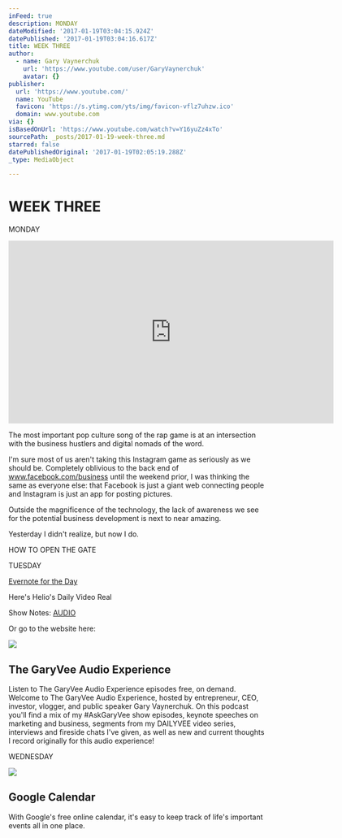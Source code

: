 ```yaml
---
inFeed: true
description: MONDAY
dateModified: '2017-01-19T03:04:15.924Z'
datePublished: '2017-01-19T03:04:16.617Z'
title: WEEK THREE
author:
  - name: Gary Vaynerchuk
    url: 'https://www.youtube.com/user/GaryVaynerchuk'
    avatar: {}
publisher:
  url: 'https://www.youtube.com/'
  name: YouTube
  favicon: 'https://s.ytimg.com/yts/img/favicon-vflz7uhzw.ico'
  domain: www.youtube.com
via: {}
isBasedOnUrl: 'https://www.youtube.com/watch?v=Y16yuZz4xTo'
sourcePath: _posts/2017-01-19-week-three.md
starred: false
datePublishedOriginal: '2017-01-19T02:05:19.288Z'
_type: MediaObject

---
```

# WEEK THREE

MONDAY

<iframe src="https://cdn.embedly.com/widgets/media.html?src=https%3A%2F%2Fwww.youtube.com%2Fembed%2FY16yuZz4xTo%3Ffeature%3Doembed&amp;url=http%3A%2F%2Fwww.youtube.com%2Fwatch%3Fv%3DY16yuZz4xTo&amp;image=https%3A%2F%2Fi.ytimg.com%2Fvi%2FY16yuZz4xTo%2Fhqdefault.jpg&amp;key=b7d04c9b404c499eba89ee7072e1c4f7&amp;type=text%2Fhtml&amp;schema=youtube" width="640" height="360" scrolling="no" frameborder="0" allowfullscreen="" style=""></iframe>

The most important pop culture song of the rap game is at an intersection with the business hustlers and digital nomads of the word.

I'm sure most of us aren't taking this Instagram game as seriously as we should be. Completely oblivious to the back end of www.facebook.com/business until the weekend prior, I was thinking the same as everyone else: that Facebook is just a giant web connecting people and Instagram is just an app for posting pictures.

Outside the magnificence of the technology, the lack of awareness we see for the potential business development is next to near amazing.

Yesterday I didn't realize, but now I do.

HOW TO OPEN THE GATE

TUESDAY

[Evernote for the Day][0]

Here's Helio's Daily Video Real

Show Notes:
[AUDIO ][1]

Or go to the website here:

<article style=""><img src="https://s3-us-west-2.amazonaws.com/the-grid-img/p/07e16f77961d41033333e7d3e255f907091c6d36.png" /><h1>The GaryVee Audio Experience</h1><p>Listen to The GaryVee Audio Experience episodes free, on demand. Welcome to The GaryVee Audio Experience, hosted by entrepreneur, CEO, investor, vlogger, and public speaker Gary Vaynerchuk. On this podcast you'll find a mix of my #AskGaryVee show episodes, keynote speeches on marketing and business, segments from my DAILYVEE video series, interviews and fireside chats I've given, as well as new and current thoughts I record originally for this audio experience!</p></article>

WEDNESDAY

<article style=""><img src="https://s3-us-west-2.amazonaws.com/the-grid-img/p/b9775918268399a4b14434334f9852bb961ea749.png" /><h1>Google Calendar</h1><p>With Google's free online calendar, it's easy to keep track of life's important events all in one place.</p></article>



[0]: https://www.evernote.com/shard/s504/sh/ee49dcea-fc63-42de-8186-9867509a0ab7/e8af7e9aa73c59ba1e60996af8a9fcf4
[1]: http://www.stitcher.com/podcast/the-askgaryvee-show/e/48838401?autoplay=true